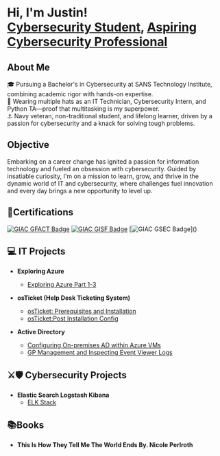 <h1>Hi, I'm Justin! <br/><a href="https://github.com/justintmoore ">Cybersecurity Student</a>, <a href="https://www.linkedin.com/in/justintimothymoore/">Aspiring Cybersecurity Professional</a></h1>

## About Me  
🎓 Pursuing a Bachelor's in Cybersecurity at SANS Technology Institute, combining academic rigor with hands-on expertise.  
🐏 Wearing multiple hats as an IT Technician, Cybersecurity Intern, and Python TA—proof that multitasking is my superpower.  
⚓ Navy veteran, non-traditional student, and lifelong learner, driven by a passion for cybersecurity and a knack for solving tough problems.  

## Objective  
Embarking on a career change has ignited a passion for information technology and fueled an obsession with cybersecurity. Guided by insatiable curiosity, I'm on a mission to learn, grow, and thrive in the dynamic world of IT and cybersecurity, where challenges fuel innovation and every day brings a new opportunity to level up.

## 📜Certifications
[![GIAC GFACT Badge](https://img.shields.io/badge/-GIAC%20GFACT-6A0DAD?style=for-the-badge&logo=GIAC&logoColor=white)](https://www.credly.com/badges/3f382cb7-95f0-47b6-ad18-03dfe5d877eb/public_url) 
[![GIAC GISF Badge](https://img.shields.io/badge/-GIAC%20GISF-0000FF?style=for-the-badge&logo=GIAC&logoColor=white)](https://www.credly.com/badges/814a9b4e-829f-4fc8-96f6-2067c0918a25/public_url) 
[![GIAC GSEC Badge](https://img.shields.io/badge/-GIAC%20GSEC%20(est.%20Jan%202025)-0000FF?style=for-the-badge&logo=GIAC&logoColor=white)]()   



## 💻 IT Projects 
- <b>Exploring Azure</b>
  - [Exploring Azure Part 1-3]( https://github.com/justintmoore/exploring-azure-pt1)

- <b>osTicket (Help Desk Ticketing System) </b>
  - [osTicket: Prerequisites and Installation]( https://github.com/justintmoore/osTicket-prerequisites-and-installation/tree/main)
  - [osTicket:Post Installation Config]( https://github.com/justintmoore/osTicket-post-installation-config/blob/main/README.md)

- <b>Active Directory</b>
  - [Configuring On-premises AD within Azure VMs]( https://github.com/justintmoore/active-directiory-onpremise)
  - [GP Management and Inspecting Event Viewer Logs]( https://github.com/justintmoore/active-directory-group-policy)


## ⚔️🛡️ Cybersecurity Projects 
- <b>Elastic Search Logstash Kibana</b>  
  - [ELK Stack]( https://github.com/justintmoore/elk-stack-setup/tree/main)


## 📚Books
- <b>This Is How They Tell Me The World Ends By. Nicole Perlroth</b>




<!--
# Hello, I'm Justin (This Github is under contruction)  
<a href="https://www.linkedin.com/in/justintimothymoore/"><img src="https://img.shields.io/badge/-LinkedIn-0072b1?style=for-the-badge&logo=linkedin&logoColor=white" /></a>
<a href="https://www.youtube.com/channel/UCUYt7w8-Fshuso7JG2ghp3A"><img src="https://img.shields.io/badge/-YouTube-FF0000?style=for-the-badge&logo=youtube&logoColor=white" /></a>
<a href="https://x.com/AnbuSecOps"><img src="https://img.shields.io/badge/-X (Twitter)-1DA1F2?style=for-the-badge&logo=twitter&logoColor=white" /></a>
<a href="https://www.instagram.com/anbu_secops/"><img src="https://img.shields.io/badge/-Instagram-E4405F?style=for-the-badge&logo=instagram&logoColor=white" /></a>

## About Me  
🎓 I'm pursuing a Bachelor’s in Cybersecurity through SANS Technology Institute.  
🐏 Currently juggling work as an IT Technician, Cybersecurity Intern, and Python TA.  
😎 I'm a Navy Vet, Non-Traditional Student, and life-long learner with a PASSION for Cybersecurity!  

## Objective  
In midst of a career change. This journey has resulted in a passion for information technology, and an obession for cybersecurity. I’m driven by a relentless curiosity to learn, expand my knowledge, and apply it in the fast-paced world of IT/ Cybersecurity.

## Certifications
[![GIAC GFACT Badge](https://img.shields.io/badge/-GIAC%20GFACT-6A0DAD?style=for-the-badge&logo=GIAC&logoColor=white)](https://www.credly.com/badges/3f382cb7-95f0-47b6-ad18-03dfe5d877eb/public_url) 
[![GIAC GISF Badge](https://img.shields.io/badge/-GIAC%20GISF-0000FF?style=for-the-badge&logo=GIAC&logoColor=white)](https://www.credly.com/badges/814a9b4e-829f-4fc8-96f6-2067c0918a25/public_url) 
[![GIAC GSEC Badge](https://img.shields.io/badge/-GIAC%20GSEC%20(est.%20Jan%202025)-0000FF?style=for-the-badge&logo=GIAC&logoColor=white)]()   
[![CompTIA Network+ Badge](https://img.shields.io/badge/-Network%2B%20(est.%20Dec%202024)-007ACC?style=for-the-badge&logo=CompTIA&logoColor=white)]()  

## 💻 IT Projects 💻  
- Exploring Azure
  - <a href="https://github.com/justintmoore/exploring-azure">Exploring Azure</a>
- osTicket (Help Desk Ticketing System)<br>
    - <a href="https://github.com/justintmoore/osTicket-prerequisites-and-installation/tree/main">osTicket: Prerequisites and Installation</a>  
    - <a href="https://github.com/justintmoore/osTicket-post-installation-config/blob/main/README.md">Post-Installation Configuration</a>  
    - <a href="https://github.com/justintmoore/osTicket-ticketing-lifecycle/blob/main/README.md">Ticketing Lifecycle Examples</a>
      
- Active Directory  
    - <a href="https://github.com/justintmoore/active-directiory-onpremise">Configuring On-premises AD within Azure VMs</a>  
    - <a href="https://github.com/justintmoore/active-directiory-onpremise">GP Management and Inspecting Event Viewer Logs</a>   


## ⚔️ Cybersecurity Projects 🛡️
- <a href="https://github.com/justintmoore/elk-stack-setup/tree/main">Elasticsearch Logstash Kibana (ELK Stack)</a>  


## Books
This is The Way The World Ends By. Nicole Perlroth
-->


